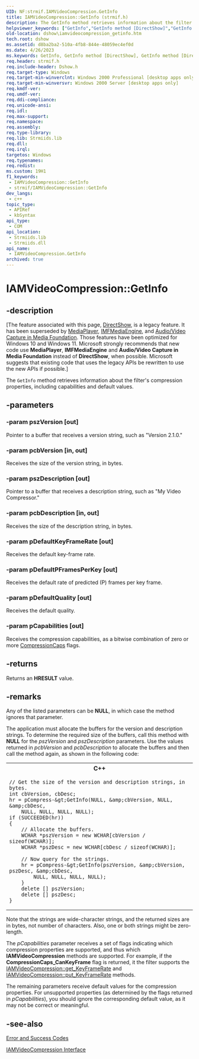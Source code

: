 ```yaml
---
UID: NF:strmif.IAMVideoCompression.GetInfo
title: IAMVideoCompression::GetInfo (strmif.h)
description: The GetInfo method retrieves information about the filter's compression properties, including capabilities and default values.
helpviewer_keywords: ["GetInfo","GetInfo method [DirectShow]","GetInfo method [DirectShow]","IAMVideoCompression interface","IAMVideoCompression interface [DirectShow]","GetInfo method","IAMVideoCompression.GetInfo","IAMVideoCompression::GetInfo","IAMVideoCompressionGetInfo","dshow.iamvideocompression_getinfo","strmif/IAMVideoCompression::GetInfo"]
old-location: dshow\iamvideocompression_getinfo.htm
tech.root: dshow
ms.assetid: d8ba2ba2-510a-4fb8-844e-48059ec4ef0d
ms.date: 4/26/2023
ms.keywords: GetInfo, GetInfo method [DirectShow], GetInfo method [DirectShow],IAMVideoCompression interface, IAMVideoCompression interface [DirectShow],GetInfo method, IAMVideoCompression.GetInfo, IAMVideoCompression::GetInfo, IAMVideoCompressionGetInfo, dshow.iamvideocompression_getinfo, strmif/IAMVideoCompression::GetInfo
req.header: strmif.h
req.include-header: Dshow.h
req.target-type: Windows
req.target-min-winverclnt: Windows 2000 Professional [desktop apps only]
req.target-min-winversvr: Windows 2000 Server [desktop apps only]
req.kmdf-ver: 
req.umdf-ver: 
req.ddi-compliance: 
req.unicode-ansi: 
req.idl: 
req.max-support: 
req.namespace: 
req.assembly: 
req.type-library: 
req.lib: Strmiids.lib
req.dll: 
req.irql: 
targetos: Windows
req.typenames: 
req.redist: 
ms.custom: 19H1
f1_keywords:
 - IAMVideoCompression::GetInfo
 - strmif/IAMVideoCompression::GetInfo
dev_langs:
 - c++
topic_type:
 - APIRef
 - kbSyntax
api_type:
 - COM
api_location:
 - Strmiids.lib
 - Strmiids.dll
api_name:
 - IAMVideoCompression.GetInfo
archived: true
---
```


# IAMVideoCompression::GetInfo


## -description

\[The feature associated with this page, [DirectShow](/windows/win32/directshow/directshow), is a legacy feature. It has been superseded by [MediaPlayer](/uwp/api/Windows.Media.Playback.MediaPlayer), [IMFMediaEngine](/windows/win32/api/mfmediaengine/nn-mfmediaengine-imfmediaengine), and [Audio/Video Capture in Media Foundation](/windows/win32/medfound/audio-video-capture-in-media-foundation). Those features have been optimized for Windows 10 and Windows 11. Microsoft strongly recommends that new code use **MediaPlayer**, **IMFMediaEngine** and **Audio/Video Capture in Media Foundation** instead of **DirectShow**, when possible. Microsoft suggests that existing code that uses the legacy APIs be rewritten to use the new APIs if possible.\]

The <code>GetInfo</code> method retrieves information about the filter's compression properties, including capabilities and default values.

## -parameters

### -param pszVersion [out]

Pointer to a buffer that receives a version string, such as "Version 2.1.0."

### -param pcbVersion [in, out]

Receives the size of the version string, in bytes.

### -param pszDescription [out]

Pointer to a buffer that receives a description string, such as "My Video Compressor."

### -param pcbDescription [in, out]

Receives the size of the description string, in bytes.

### -param pDefaultKeyFrameRate [out]

Receives the default key-frame rate.

### -param pDefaultPFramesPerKey [out]

Receives the default rate of predicted (P) frames per key frame.

### -param pDefaultQuality [out]

Receives the default quality.

### -param pCapabilities [out]

Receives the compression capabilities, as a bitwise combination of zero or more <a href="/windows/desktop/api/strmif/ne-strmif-compressioncaps">CompressionCaps</a> flags.

## -returns

Returns an <b>HRESULT</b> value.

## -remarks

Any of the listed parameters can be <b>NULL</b>, in which case the method ignores that parameter.

The application must allocate the buffers for the version and description strings. To determine the required size of the buffers, call this method with <b>NULL</b> for the <i>pszVersion</i> and <i>pszDescription</i> parameters. Use the values returned in <i>pcbVersion</i> and <i>pcbDescription</i> to allocate the buffers and then call the method again, as shown in the following code:

<div class="code"><span><table>
<tr>
<th>C++</th>
</tr>
<tr>
<td>

```
// Get the size of the version and description strings, in bytes.
int cbVersion, cbDesc; 
hr = pCompress-&gt;GetInfo(NULL, &amp;cbVersion, NULL, &amp;cbDesc, 
    NULL, NULL, NULL, NULL);
if (SUCCEEDED(hr))
{
    // Allocate the buffers.
    WCHAR *pszVersion = new WCHAR[cbVersion / sizeof(WCHAR)];  
    WCHAR *pszDesc = new WCHAR[cbDesc / sizeof(WCHAR)];

    // Now query for the strings.
    hr = pCompress-&gt;GetInfo(pszVersion, &amp;cbVersion, pszDesc, &amp;cbDesc, 
        NULL, NULL, NULL, NULL);
    }
    delete [] pszVersion;
    delete [] pszDesc;
}
```
</td>
</tr>
</table></span></div>
Note that the strings are wide-character strings, and the returned sizes are in bytes, not number of characters. Also, one or both strings might be zero-length.

The <i>pCapabilities</i> parameter receives a set of flags indicating which compression properties are supported, and thus which <b>IAMVideoCompression</b> methods are supported. For example, if the <b>CompressionCaps_CanKeyFrame</b> flag is returned, it the filter supports the <a href="/windows/desktop/api/strmif/nf-strmif-iamvideocompression-get_keyframerate">IAMVideoCompression::get_KeyFrameRate</a> and <a href="/windows/desktop/api/strmif/nf-strmif-iamvideocompression-put_keyframerate">IAMVideoCompression::put_KeyFrameRate</a> methods.

The remaining parameters receive default values for the compression properties. For unsupported properties (as determined by the flags returned in <i>pCapabilities</i>), you should ignore the corresponding default value, as it may not be correct or meaningful.

## -see-also

<a href="/windows/desktop/DirectShow/error-and-success-codes">Error and Success Codes</a>



<a href="/windows/desktop/api/strmif/nn-strmif-iamvideocompression">IAMVideoCompression Interface</a>